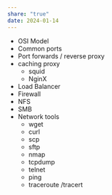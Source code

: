 ```yaml
---
share: "true"
date: 2024-01-14
---
```




* OSI Model
* Common ports
* Port forwards / reverse proxy
* caching proxy
	* squid
	* NginX
* Load Balancer
* Firewall
* NFS
* SMB
* Network tools
	* wget
	* curl
	* scp
	* sftp
	* nmap
	* tcpdump
	* telnet
	* ping
	* traceroute /tracert
